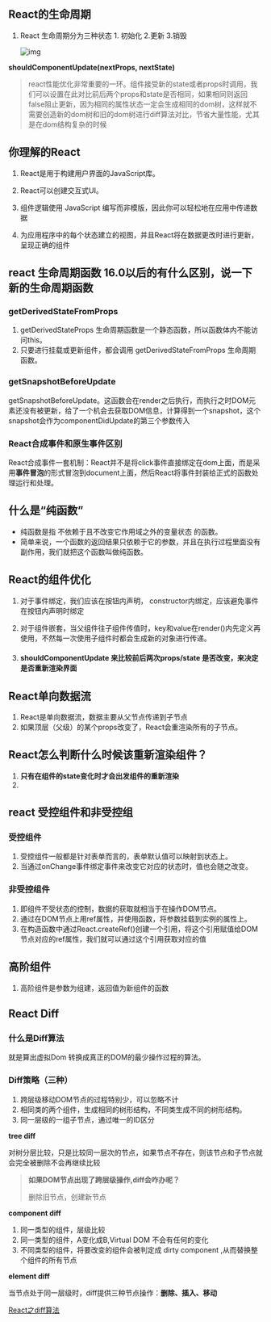 ## React的生命周期

1. React 生命周期分为三种状态 1. 初始化 2.更新 3.销毁

   ![img](https://images2015.cnblogs.com/blog/588767/201612/588767-20161205190022429-1074951616.jpg)

**shouldComponentUpdate(nextProps, nextState)**

> react性能优化非常重要的一环。组件接受新的state或者props时调用，我们可以设置在此对比前后两个props和state是否相同，如果相同则返回false阻止更新，因为相同的属性状态一定会生成相同的dom树，这样就不需要创造新的dom树和旧的dom树进行diff算法对比，节省大量性能，尤其是在dom结构复杂的时候

## 你理解的React

1. React是用于构建用户界面的JavaScript库。

2. React可以创建交互式UI。
3. 组件逻辑使用 JavaScript 编写而非模版，因此你可以轻松地在应用中传递数据
4. 为应用程序中的每个状态建立的视图，并且React将在数据更改时进行更新，呈现正确的组件

## react 生命周期函数 16.0以后的有什么区别，说一下新的生命周期函数

### getDerivedStateFromProps

1. getDerivedStateProps 生命周期函数是一个静态函数，所以函数体内不能访问this。
2. 只要进行挂载或更新组件，都会调用 getDerivedStateFromProps 生命周期函数。

### getSnapshotBeforeUpdate

getSnapshotBeforeUpdate。这函数会在render之后执行，而执行之时DOM元素还没有被更新，给了一个机会去获取DOM信息，计算得到一个snapshot，这个snapshot会作为componentDidUpdate的第三个参数传入

### React合成事件和原生事件区别

React合成事件一套机制：React并不是将click事件直接绑定在dom上面，而是采用**事件冒泡**的形式冒泡到document上面，然后React将事件封装给正式的函数处理运行和处理。

## 什么是“纯函数”

- 纯函数是指 不依赖于且不改变它作用域之外的变量状态 的函数。
- 简单来说，一个函数的返回结果只依赖于它的参数，并且在执行过程里面没有副作用，我们就把这个函数叫做纯函数。

## React的组件优化

1. 对于事件绑定，我们应该在按钮内声明， constructor内绑定，应该避免事件在按钮内声明时绑定

2. 对于组件嵌套，当父组件往子组件传值时，key和value在render()内先定义再使用，不然每一次使用子组件时都会生成新的对象进行传递。

3. #### shouldComponentUpdate 来比较前后两次props/state 是否改变，来决定是否重新渲染界面

## React单向数据流

1. React是单向数据流，数据主要从父节点传递到子节点
2. 如果顶层（父级）的某个props改变了，React会重渲染所有的子节点。

## React怎么判断什么时候该重新渲染组件？

1. **只有在组件的state变化时才会出发组件的重新渲染**
2. 

## react 受控组件和非受控组

### 受控组件

1. 受控组件一般都是针对表单而言的，表单默认值可以映射到状态上。
2. 当通过onChange事件绑定事件来改变它对应的状态时，值也会随之改变。

### 非受控组件

1. 即组件不受状态的控制，数据的获取就相当于在操作DOM节点。
2.  通过在DOM节点上用ref属性，并使用函数，将参数挂载到实例的属性上。
3.  在构造函数中通过React.createRef()创建一个引用，将这个引用赋值给DOM节点对应的ref属性，我们就可以通过这个引用获取对应的值

## 高阶组件

1. 高阶组件是参数为组建，返回值为新组件的函数

## React Diff

### 什么是Diff算法

就是算出虚拟Dom 转换成真正的DOM的最少操作过程的算法。

### Diff策略（三种）

1. 跨层级移动DOM节点的过程特别少，可以忽略不计
2. 相同类的两个组件，生成相同的树形结构，不同类生成不同的树形结构。
3. 同一层级的一组子节点，通过唯一的ID区分

**tree diff**

 对树分层比较，只是比较同一层次的节点，如果节点不存在，则该节点和子节点就会完全被删除不会再继续比较

> **如果DOM节点出现了跨层级操作,diff会咋办呢？**
>
> 删除旧节点，创建新节点

**component diff**

1. 同一类型的组件，层级比较
2. 同一类型的组件，A变化成B,Virtual DOM 不会有任何的变化
3. 不同类型的组件，将要改变的组件会被判定成 dirty component ,从而替换整个组件的所有节点

**element diff**

当节点处于同一层级时，diff提供三种节点操作：**删除、插入、移动**

[React之diff算法](https://www.jianshu.com/p/3ba0822018cf)

